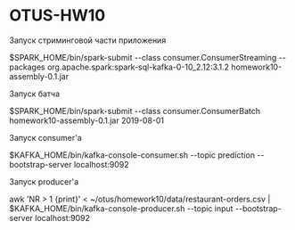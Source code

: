 # OTUS-HW10


Запуск стриминговой части приложения

$SPARK_HOME/bin/spark-submit --class consumer.ConsumerStreaming  --packages org.apache.spark:spark-sql-kafka-0-10_2.12:3.1.2 homework10-assembly-0.1.jar

Запуск батча

$SPARK_HOME/bin/spark-submit --class consumer.ConsumerBatch   homework10-assembly-0.1.jar 2019-08-01

Запуск consumer'а

$KAFKA_HOME/bin/kafka-console-consumer.sh --topic prediction --bootstrap-server localhost:9092

Запуск producer'а

awk  'NR > 1 {print}' < ~/otus/homework10/data/restaurant-orders.csv | $KAFKA_HOME/bin/kafka-console-producer.sh --topic input --bootstrap-server localhost:9092